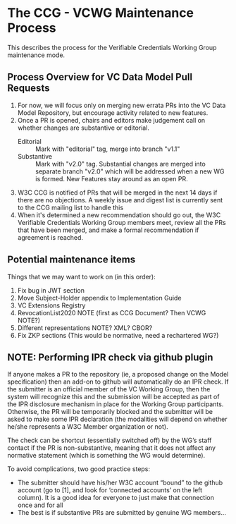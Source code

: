 # The CCG - VCWG Maintenance Process

This describes the process for the Verifiable Credentials Working Group maintenance mode. 

## Process Overview for VC Data Model Pull Requests

1. For now, we will focus only on merging new errata PRs into the VC Data Model Repository,
   but encourage activity related to new features.
2. Once a PR is opened, chairs and editors make judgement call on whether
   changes are substantive or editorial.
   <dl>
     <dt>Editorial</dt>
     <dd>Mark with "editorial" tag, merge into branch "v1.1"</dd>
     <dt>Substantive</dt>
     <dd>Mark with "v2.0" tag. Substantial changes are merged into separate branch "v2.0" which will be addressed when a new WG is formed. New Features stay around as an open PR.</dd>
   </dl>
3. W3C CCG is notified of PRs that will be merged in the next 14 days if there
   are no objections. A weekly issue and digest list is currently sent to the CCG mailing list to handle this
4. When it's determined a new recommendation should go out, the W3C Verifiable
   Credentials Working Group members meet, review all the PRs that have been
   merged, and make a formal recommendation if agreement is reached.

## Potential maintenance items

Things that we may want to work on (in this order):



1. Fix bug in JWT section
2. Move Subject-Holder appendix to Implementation Guide
3. VC Extensions Registry
4. RevocationList2020 NOTE (first as CCG Document? Then VCWG NOTE?)
5. Different representations NOTE? XML? CBOR?
6. Fix ZKP sections (This would be normative, need a rechartered WG?)


## NOTE: Performing IPR check via github plugin

If anyone makes a PR to the repository (ie, a proposed change on the Model specification) then an add-on to github will automatically do an IPR check.  If the submitter is an official member of the VC Working Group, then the system will recognize this and the submission will be accepted as part of the IPR disclosure mechanism in place for the Working Group participants. Otherwise, the PR will be temporarily blocked and the submitter will be asked to make some IPR declaration (the modalities will depend on whether he/she represents a W3C Member organization or not). 

The check can be shortcut (essentially switched off) by the WG’s staff contact if the PR is non-substantive, meaning that it does not affect any normative statement (which is something the WG would determine).

To avoid complications, two good practice steps:



*   The submitter should have his/her W3C account “bound” to the github account (go to [1], and look for ‘connected accounts’ on the left column). It is a good idea for everyone to just make that connection once and for all
*   The best is if substantive PRs are submitted by genuine WG members...
